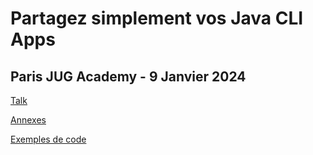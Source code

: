 # Partagez simplement vos Java CLI Apps

## Paris JUG Academy - 9 Janvier 2024

[Talk](https://java-cli-apps.github.io/)

[Annexes](https://java-cli-apps.github.io//Annexes.html)

[Exemples de code](exemples/generate-data/README.md)
